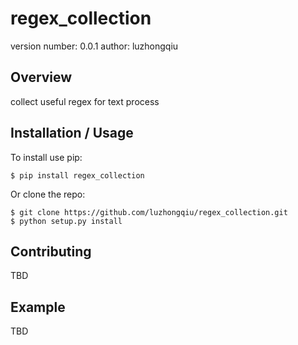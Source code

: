 regex_collection
===============================

version number: 0.0.1
author: luzhongqiu

Overview
--------

collect useful regex for text process

Installation / Usage
--------------------

To install use pip:

    $ pip install regex_collection


Or clone the repo:

    $ git clone https://github.com/luzhongqiu/regex_collection.git
    $ python setup.py install
    
Contributing
------------

TBD

Example
-------

TBD